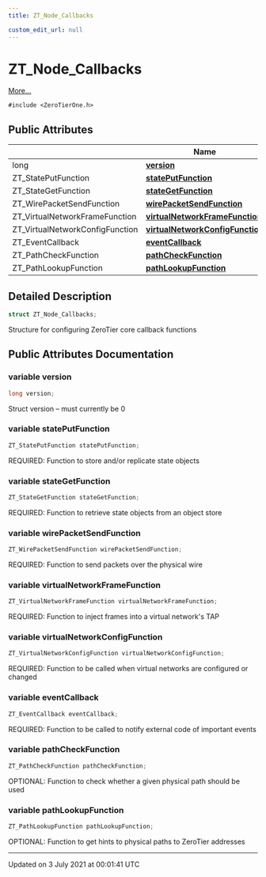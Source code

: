 ```yaml
---
title: ZT_Node_Callbacks

custom_edit_url: null
---
```


# ZT_Node_Callbacks



 [More...](#detailed-description)


`#include <ZeroTierOne.h>`

## Public Attributes

|                | Name           |
| -------------- | -------------- |
| long | **[version](/autogen/libztcore/classes/struct_z_t___node___callbacks.md#variable-version)**  |
| ZT_StatePutFunction | **[statePutFunction](/autogen/libztcore/classes/struct_z_t___node___callbacks.md#variable-stateputfunction)**  |
| ZT_StateGetFunction | **[stateGetFunction](/autogen/libztcore/classes/struct_z_t___node___callbacks.md#variable-stategetfunction)**  |
| ZT_WirePacketSendFunction | **[wirePacketSendFunction](/autogen/libztcore/classes/struct_z_t___node___callbacks.md#variable-wirepacketsendfunction)**  |
| ZT_VirtualNetworkFrameFunction | **[virtualNetworkFrameFunction](/autogen/libztcore/classes/struct_z_t___node___callbacks.md#variable-virtualnetworkframefunction)**  |
| ZT_VirtualNetworkConfigFunction | **[virtualNetworkConfigFunction](/autogen/libztcore/classes/struct_z_t___node___callbacks.md#variable-virtualnetworkconfigfunction)**  |
| ZT_EventCallback | **[eventCallback](/autogen/libztcore/classes/struct_z_t___node___callbacks.md#variable-eventcallback)**  |
| ZT_PathCheckFunction | **[pathCheckFunction](/autogen/libztcore/classes/struct_z_t___node___callbacks.md#variable-pathcheckfunction)**  |
| ZT_PathLookupFunction | **[pathLookupFunction](/autogen/libztcore/classes/struct_z_t___node___callbacks.md#variable-pathlookupfunction)**  |

## Detailed Description

```cpp
struct ZT_Node_Callbacks;
```


Structure for configuring ZeroTier core callback functions 

## Public Attributes Documentation

### variable version

```cpp
long version;
```


Struct version &ndash; must currently be 0 


### variable statePutFunction

```cpp
ZT_StatePutFunction statePutFunction;
```


REQUIRED: Function to store and/or replicate state objects 


### variable stateGetFunction

```cpp
ZT_StateGetFunction stateGetFunction;
```


REQUIRED: Function to retrieve state objects from an object store 


### variable wirePacketSendFunction

```cpp
ZT_WirePacketSendFunction wirePacketSendFunction;
```


REQUIRED: Function to send packets over the physical wire 


### variable virtualNetworkFrameFunction

```cpp
ZT_VirtualNetworkFrameFunction virtualNetworkFrameFunction;
```


REQUIRED: Function to inject frames into a virtual network's TAP 


### variable virtualNetworkConfigFunction

```cpp
ZT_VirtualNetworkConfigFunction virtualNetworkConfigFunction;
```


REQUIRED: Function to be called when virtual networks are configured or changed 


### variable eventCallback

```cpp
ZT_EventCallback eventCallback;
```


REQUIRED: Function to be called to notify external code of important events 


### variable pathCheckFunction

```cpp
ZT_PathCheckFunction pathCheckFunction;
```


OPTIONAL: Function to check whether a given physical path should be used 


### variable pathLookupFunction

```cpp
ZT_PathLookupFunction pathLookupFunction;
```


OPTIONAL: Function to get hints to physical paths to ZeroTier addresses 


-------------------------------

Updated on  3 July 2021 at 00:01:41 UTC